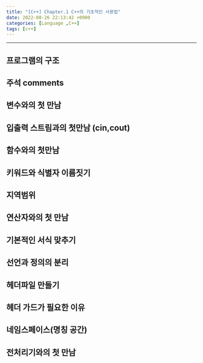 ```yaml
---
title: "[C++] Chapter.1 C++의 기초적인 사용법"
date: 2022-08-26 22:13:42 +0900
categories: [Language ,C++]
tags: [c++]
---
```

<hr>

## 프로그램의 구조

## 주석 comments

## 변수와의 첫 만남

## 입출력 스트림과의 첫만남 (cin,cout)

## 함수와의 첫만남

## 키워드와 식별자 이름짓기

## 지역범위

## 연산자와의 첫 만남

## 기본적인 서식 맞추기

## 선언과 정의의 분리

## 헤더파일 만들기

## 헤더 가드가 필요한 이유

## 네임스페이스(명칭 공간)

## 전처리기와의 첫 만남





